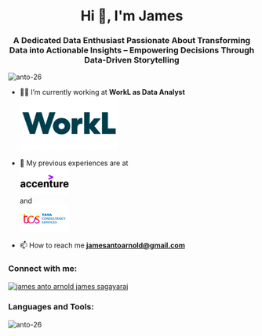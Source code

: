 <h1 align="center">Hi 👋, I'm James</h1>
<h3 align="center">A Dedicated Data Enthusiast Passionate About Transforming Data into Actionable Insights – Empowering Decisions Through Data-Driven Storytelling</h3>

<p align="left"> 
  <img src="https://komarev.com/ghpvc/?username=anto-26&label=Profile%20views&color=0e75b6&style=flat" alt="anto-26" /> 
</p>

- 👨‍💻 I’m currently working at <b>WorkL as Data Analyst</b>  
  <a href="https://www.workl.co/" target="_blank">
    <img src="https://github.com/Anto-26/Src/blob/main/worklLogo1560x810.jpg" alt="WorkL" width="200" />
  </a>

- 👯 My previous experiences are at  
  <a href="https://www.accenture.com/" target="_blank">
    <img src="https://github.com/Anto-26/Src/blob/main/Accenture-logo.jpg" alt="Accenture" width="100" />
  </a>  
  and  
  <a href="https://www.tcs.com/" target="_blank">
    <img src="https://github.com/Anto-26/Src/blob/main/TCS-logo-sized.jpg" alt="TCS" width="100" />
  </a>

- 📫 How to reach me **jamesantoarnold@gmail.com**

<h3 align="left">Connect with me:</h3>
<p align="left">
  <a href="https://www.linkedin.com/in/jamesantoarnold/" target="blank">
    <img align="center" src="https://raw.githubusercontent.com/rahuldkjain/github-profile-readme-generator/master/src/images/icons/Social/linked-in-alt.svg" alt="james anto arnold james sagayaraj" height="30" width="40" />
  </a>
</p>

<h3 align="left">Languages and Tools:</h3>
<p align="left"> 
  <!-- Add the rest of your tools here as before -->
</p>

<p>
  <img align="center" src="https://github-readme-stats.vercel.app/api/top-langs?username=anto-26&show_icons=true&locale=en&layout=compact" alt="anto-26" />
</p>
